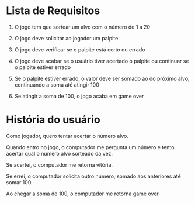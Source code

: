 # Lista de Requisitos 

1. O jogo tem que sortear um alvo com o número de 1 a 20

2. O jogo deve solicitar ao jogador um palpite

3. O jogo deve verificar se o palpite está certo ou errado

4. O jogo deve acabar se o usuário tiver acertado o palpite ou continuar se o palpite estiver errado

5. Se o palpite estiver errado, o valor deve ser somado ao do próximo alvo, continuando a soma até atingir 100

6. Se atingir a soma de 100, o jogo acaba em game over

# História do usuário

Como jogador, quero tentar acertar o número alvo.

Quando entro no jogo, o computador me pergunta um número e tento acertar qual o número alvo sorteado da vez.

Se acertei, o computador me retorna vitória.

Se errei, o computador solicita outro número, somado aos anteriores até somar 100.

Ao chegar a soma de 100, o computador me retorna game over.
